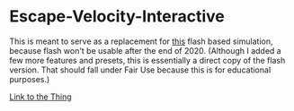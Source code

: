# Escape-Velocity-Interactive

This is meant to serve as a replacement for [this](https://highered.mheducation.com/olcweb/cgi/pluginpop.cgi?it=swf::800::600::/sites/dl/free/0072482621/78778/Escape_Nav.swf::Escape%20Velocity%20Interactive) flash based simulation, because flash won't be usable after the end of 2020. (Although I added a few more features and presets, this is essentially a direct copy of the flash version. That should fall under Fair Use because this is for educational purposes.)

[Link to the Thing](https://jcourt325.github.io/Escape-Velocity-Interactive/)

